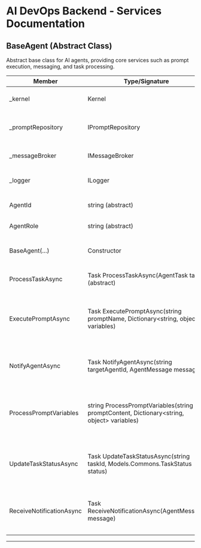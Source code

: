 # AI DevOps Backend - Services Documentation

## BaseAgent (Abstract Class)
Abstract base class for AI agents, providing core services such as prompt execution, messaging, and task processing.

| Member                | Type/Signature                                                                 | Description                                                                                 |
|-----------------------|-------------------------------------------------------------------------------|---------------------------------------------------------------------------------------------|
| _kernel               | Kernel                                                                        | The semantic kernel used for AI operations.                                                 |
| _promptRepository     | IPromptRepository                                                              | Repository for retrieving prompt templates.                                                 |
| _messageBroker        | IMessageBroker                                                                 | Message broker for agent communication.                                                     |
| _logger               | ILogger                                                                        | Logger for agent operations.                                                                |
| AgentId               | string (abstract)                                                              | Gets the unique identifier of the agent.                                                    |
| AgentRole             | string (abstract)                                                              | Gets the role of the agent.                                                                 |
| BaseAgent(...)        | Constructor                                                                    | Initializes a new instance of the BaseAgent class.                                          |
| ProcessTaskAsync      | Task<bool> ProcessTaskAsync(AgentTask task) (abstract)                         | Processes an agent task asynchronously.                                                     |
| ExecutePromptAsync    | Task<string> ExecutePromptAsync(string promptName, Dictionary<string, object> variables) | Executes a named prompt with the provided variables and returns the result.                 |
| NotifyAgentAsync      | Task NotifyAgentAsync(string targetAgentId, AgentMessage message)               | Sends a notification message to another agent asynchronously.                               |
| ProcessPromptVariables| string ProcessPromptVariables(string promptContent, Dictionary<string, object> variables) | Processes variables in a prompt template and replaces placeholders with actual values.      |
| UpdateTaskStatusAsync | Task UpdateTaskStatusAsync(string taskId, Models.Commons.TaskStatus status)     | Updates the status of a task asynchronously. (To be implemented for MongoDB.)               |
| ReceiveNotificationAsync | Task ReceiveNotificationAsync(AgentMessage message)                         | Receives a notification message asynchronously. (Not implemented.)                          |

---
